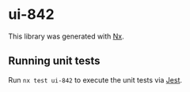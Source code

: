 # ui-842

This library was generated with [Nx](https://nx.dev).

## Running unit tests

Run `nx test ui-842` to execute the unit tests via [Jest](https://jestjs.io).
